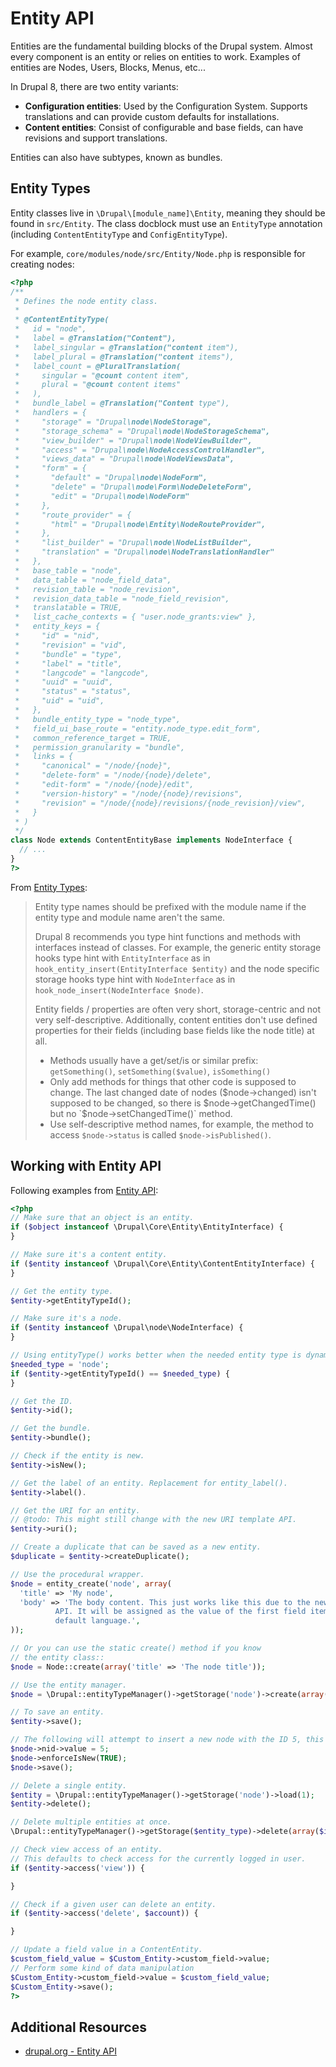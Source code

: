 # Entity API

Entities are the fundamental building blocks of the Drupal system. Almost every component is an entity or relies on entities to work. Examples of entities are Nodes, Users, Blocks, Menus, etc...

In Drupal 8, there are two entity variants:
- **Configuration entities**: Used by the Configuration System. Supports translations and can provide custom defaults for installations.
- **Content entities**: Consist of configurable and base fields, can have revisions and support translations.

Entities can also have subtypes, known as bundles.

## Entity Types

Entity classes live in `\Drupal\[module_name]\Entity`, meaning they should be found in `src/Entity`. The class docblock must use an `EntityType` annotation (including `ContentEntityType` and `ConfigEntityType`).

For example, `core/modules/node/src/Entity/Node.php` is responsible for creating nodes:
```php
<?php
/**
 * Defines the node entity class.
 *
 * @ContentEntityType(
 *   id = "node",
 *   label = @Translation("Content"),
 *   label_singular = @Translation("content item"),
 *   label_plural = @Translation("content items"),
 *   label_count = @PluralTranslation(
 *     singular = "@count content item",
 *     plural = "@count content items"
 *   ),
 *   bundle_label = @Translation("Content type"),
 *   handlers = {
 *     "storage" = "Drupal\node\NodeStorage",
 *     "storage_schema" = "Drupal\node\NodeStorageSchema",
 *     "view_builder" = "Drupal\node\NodeViewBuilder",
 *     "access" = "Drupal\node\NodeAccessControlHandler",
 *     "views_data" = "Drupal\node\NodeViewsData",
 *     "form" = {
 *       "default" = "Drupal\node\NodeForm",
 *       "delete" = "Drupal\node\Form\NodeDeleteForm",
 *       "edit" = "Drupal\node\NodeForm"
 *     },
 *     "route_provider" = {
 *       "html" = "Drupal\node\Entity\NodeRouteProvider",
 *     },
 *     "list_builder" = "Drupal\node\NodeListBuilder",
 *     "translation" = "Drupal\node\NodeTranslationHandler"
 *   },
 *   base_table = "node",
 *   data_table = "node_field_data",
 *   revision_table = "node_revision",
 *   revision_data_table = "node_field_revision",
 *   translatable = TRUE,
 *   list_cache_contexts = { "user.node_grants:view" },
 *   entity_keys = {
 *     "id" = "nid",
 *     "revision" = "vid",
 *     "bundle" = "type",
 *     "label" = "title",
 *     "langcode" = "langcode",
 *     "uuid" = "uuid",
 *     "status" = "status",
 *     "uid" = "uid",
 *   },
 *   bundle_entity_type = "node_type",
 *   field_ui_base_route = "entity.node_type.edit_form",
 *   common_reference_target = TRUE,
 *   permission_granularity = "bundle",
 *   links = {
 *     "canonical" = "/node/{node}",
 *     "delete-form" = "/node/{node}/delete",
 *     "edit-form" = "/node/{node}/edit",
 *     "version-history" = "/node/{node}/revisions",
 *     "revision" = "/node/{node}/revisions/{node_revision}/view",
 *   }
 * )
 */
class Node extends ContentEntityBase implements NodeInterface {
  // ...
}
?>
```

From [Entity Types](https://www.drupal.org/docs/8/api/entity-api/entity-types):
> Entity type names should be prefixed with the module name if the entity type and module name aren't the same.
>
> Drupal 8 recommends you type hint functions and methods with interfaces instead of classes. For example, the generic entity storage hooks type hint with `EntityInterface` as in `hook_entity_insert(EntityInterface $entity)` and the node specific storage hooks type hint with `NodeInterface` as in `hook_node_insert(NodeInterface $node)`.
>
> Entity fields / properties are often very short, storage-centric and not very self-descriptive. Additionally, content entities don't use defined properties for their fields (including base fields like the node title) at all.
>
> - Methods usually have a get/set/is or similar prefix: `getSomething()`, `setSomething($value)`, `isSomething()`
> - Only add methods for things that other code is supposed to change. The last changed date of nodes ($node->changed) isn't supposed to be changed, so there is $node->getChangedTime() but no `$node->setChangedTime()` method.
> - Use self-descriptive method names, for example, the method to access `$node->status` is called `$node->isPublished()`.

## Working with Entity API

Following examples from [Entity API](https://www.drupal.org/docs/8/api/entity-api):
```php
<?php
// Make sure that an object is an entity.
if ($object instanceof \Drupal\Core\Entity\EntityInterface) {
}

// Make sure it's a content entity.
if ($entity instanceof \Drupal\Core\Entity\ContentEntityInterface) {
}

// Get the entity type.
$entity->getEntityTypeId();

// Make sure it's a node.
if ($entity instanceof \Drupal\node\NodeInterface) {
}

// Using entityType() works better when the needed entity type is dynamic.
$needed_type = 'node';
if ($entity->getEntityTypeId() == $needed_type) {
}

// Get the ID.
$entity->id();

// Get the bundle.
$entity->bundle();

// Check if the entity is new.
$entity->isNew();

// Get the label of an entity. Replacement for entity_label().
$entity->label().

// Get the URI for an entity.
// @todo: This might still change with the new URI template API.
$entity->uri();

// Create a duplicate that can be saved as a new entity.
$duplicate = $entity->createDuplicate();

// Use the procedural wrapper.
$node = entity_create('node', array(
  'title' => 'My node',
  'body' => 'The body content. This just works like this due to the new Entity Field
          API. It will be assigned as the value of the first field item in the
          default language.',
));

// Or you can use the static create() method if you know
// the entity class::
$node = Node::create(array('title' => 'The node title'));

// Use the entity manager.
$node = \Drupal::entityTypeManager()->getStorage('node')->create(array('type' => 'article', 'title' => 'Another node'));

// To save an entity.
$entity->save();

// The following will attempt to insert a new node with the ID 5, this will fail if that node already exists.
$node->nid->value = 5;
$node->enforceIsNew(TRUE);
$node->save();

// Delete a single entity.
$entity = \Drupal::entityTypeManager()->getStorage('node')->load(1);
$entity->delete();

// Delete multiple entities at once.
\Drupal::entityTypeManager()->getStorage($entity_type)->delete(array($id1 => $entity1, $id2 => $entity2));

// Check view access of an entity.
// This defaults to check access for the currently logged in user.
if ($entity->access('view')) {

}

// Check if a given user can delete an entity.
if ($entity->access('delete', $account)) {

}

// Update a field value in a ContentEntity.
$custom_field_value = $Custom_Entity->custom_field->value;
// Perform some kind of data manipulation
$Custom_Entity->custom_field->value = $custom_field_value;
$Custom_Entity->save();
?>
```

## Additional Resources
- [drupal.org - Entity API](https://www.drupal.org/docs/8/api/entity-api)

